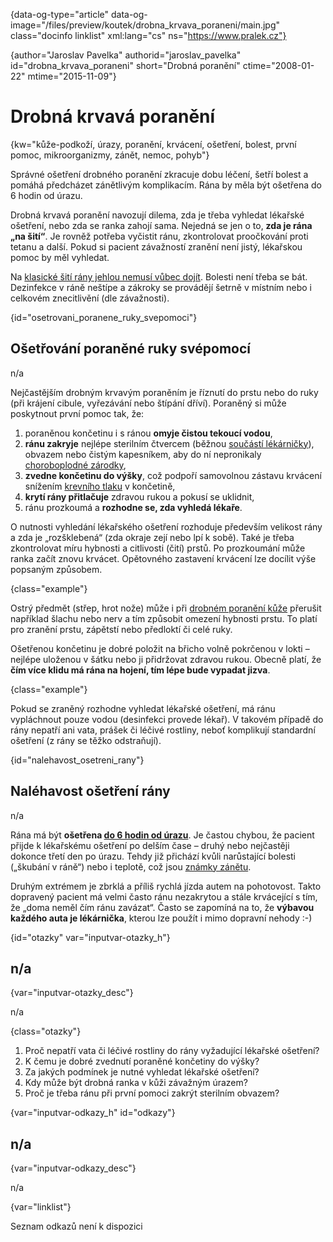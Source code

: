 
{data-og-type="article" data-og-image="/files/preview/koutek/drobna\_krvava\_poraneni/main.jpg" class="docinfo linklist" xml:lang="cs" ns="https://www.pralek.cz"}

{author="Jaroslav Pavelka" authorid="jaroslav\_pavelka" id="drobna\_krvava_poraneni" short="Drobná poranění" ctime="2008-01-22" mtime="2015-11-09"}

# Drobná krvavá poranění

{kw="kůže-podkoží, úrazy, poranění, krvácení, ošetření, bolest, první pomoc, mikroorganizmy, zánět, nemoc, pohyb"}

Správné ošetření drobného poranění zkracuje dobu léčení, šetří bolest a pomáhá předcházet zánětlivým komplikacím. Rána by měla být ošetřena do 6 hodin od úrazu.

Drobná krvavá poranění navozují dilema, zda je třeba vyhledat lékařské ošetření, nebo zda se ranka zahojí sama. Nejedná se jen o to, **zda je rána „na šití“**. Je rovněž potřeba vyčistit ránu, zkontrolovat proočkování proti tetanu a další. Pokud si pacient závažností zranění není jistý, lékařskou pomoc by měl vyhledat.

Na [klasické šití rány jehlou nemusí vůbec dojít][1]. Bolesti není třeba se bát. Dezinfekce v ráně neštípe a zákroky se provádějí šetrně v místním nebo i celkovém znecitlivění (dle závažnosti).

{id="osetrovani\_poranene\_ruky_svepomoci"}

## Ošetřování poraněné ruky svépomocí

n/a

Nejčastějším drobným krvavým poraněním je říznutí do prstu nebo do ruky (při krájení cibule, vyřezávání nebo štípání dříví). Poraněný si může poskytnout první pomoc tak, že:

  1. poraněnou končetinu i s ránou **omyje čistou tekoucí vodou**,
  2. **ránu zakryje** nejlépe sterilním čtvercem (běžnou [součástí lékárničky][2]), obvazem nebo čistým kapesníkem, aby do ní nepronikaly [choroboplodné zárodky][3],
  3. **zvedne končetinu do výšky**, což podpoří samovolnou zástavu krvácení snížením [krevního tlaku][4] v končetině,
  4. **krytí rány přitlačuje** zdravou rukou a pokusí se uklidnit,
  5. ránu prozkoumá a **rozhodne se, zda vyhledá lékaře**.

O nutnosti vyhledání lékařského ošetření rozhoduje především velikost rány a zda je „rozšklebená“ (zda okraje zejí nebo lpí k sobě). Také je třeba zkontrolovat míru hybnosti a citlivosti (čití) prstů. Po prozkoumání může ranka začít znovu krvácet. Opětovného zastavení krvácení lze docílit výše popsaným způsobem.

{class="example"}

Ostrý předmět (střep, hrot nože) může i při [drobném poranění kůže][5] přerušit například šlachu nebo nerv a tím způsobit omezení hybnosti prstu. To platí pro zranění prstu, zápětstí nebo předloktí či celé ruky.

Ošetřenou končetinu je dobré položit na břicho volně pokrčenou v lokti – nejlépe uloženou v šátku nebo ji přidržovat zdravou rukou. Obecně platí, že **čím více klidu má rána na hojení, tím lépe bude vypadat jizva**.

{class="example"}

Pokud se zraněný rozhodne vyhledat lékařské ošetření, má ránu vypláchnout pouze vodou (desinfekci provede lékař). V takovém případě do rány nepatří ani vata, prášek či léčivé rostliny, neboť komplikují standardní ošetření (z rány se těžko odstraňují).

{id="nalehavost\_osetreni\_rany"}

## Naléhavost ošetření rány

n/a

Rána má být **ošetřena [do 6 hodin od úrazu][6]**. Je častou chybou, že pacient přijde k lékařskému ošetření po delším čase – druhý nebo nejčastěji dokonce třetí den po úrazu. Tehdy již přichází kvůli narůstající bolesti („škubání v ráně“) nebo i teplotě, což jsou [známky zánětu][7].

Druhým extrémem je zbrklá a příliš rychlá jízda autem na pohotovost. Takto dopravený pacient má velmi často ránu nezakrytou a stále krvácející s tím, že „doma neměl čím ránu zavázat“. Často se zapomíná na to, že **výbavou každého auta je lékárnička**, kterou lze použít i mimo dopravní nehody :-)

{id="otazky" var="inputvar-otazky_h"}

## n/a

{var="inputvar-otazky_desc"}

n/a

{class="otazky"}

  1. Proč nepatří vata či léčivé rostliny do rány vyžadující lékařské ošetření?
  2. K čemu je dobré zvednutí poraněné končetiny do výšky?
  3. Za jakých podmínek je nutné vyhledat lékařské ošetření?
  4. Kdy může být drobná ranka v kůži závažným úrazem?
  5. Proč je třeba ránu při první pomoci zakrýt sterilním obvazem?

{var="inputvar-odkazy_h" id="odkazy"}

## n/a

{var="inputvar-odkazy_desc"}

n/a

{var="linklist"}

Seznam odkazů není k dispozici

 [1]: naplastovy_steh
 [2]: lekarnicka
 [3]: mikroorganizmy
 [4]: krevni_tlak
 [5]: bodne_a_strelne_poraneni
 [6]: nalehavost_lekarskeho_vysetreni
 [7]: zanet

